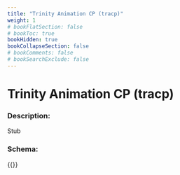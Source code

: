 ```yaml
---
title: "Trinity Animation CP (tracp)"
weight: 1
# bookFlatSection: false
# bookToc: true
bookHidden: true
bookCollapseSection: false
# bookComments: false
# bookSearchExclude: false
---
```

# Trinity Animation CP (tracp)

### Description:

Stub

### Schema:

{{<github repo="pkZukan/PokeDocs" file="/LA/Flatbuffers/Animation/tracp.fbs" lang="ts">}}